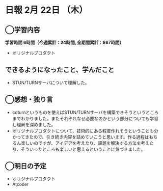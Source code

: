 # 日報  2月 22日 （木）

## ◯学習内容

**学習時間  6時間（今週累計：24時間, 全期間累計：987時間）**

- オリジナルプロダクト

## できるようになったこと、学んだこと

- STUN/TURNサーバについて理解した。

## ◯感想・独り言

- coturnというものを使えばSTUN/TURNサーバを構築できそうというところまでわかりました。またそれぞれなぜ必要なのかという部分についても学習し理解を深めました。
- オリジナルプロダクトについて、技術的にある程度作れそうということも分かってきたので、引き続き内容を詰めていこうと思います。作る過程はもちろん楽しいのですが、アイデアを考えたり、課題を解決する方法を考えたり、そういったところも楽しいと思えるということに気づきました。

## ◯明日の予定

- オリジナルプロダクト
- Atcoder
